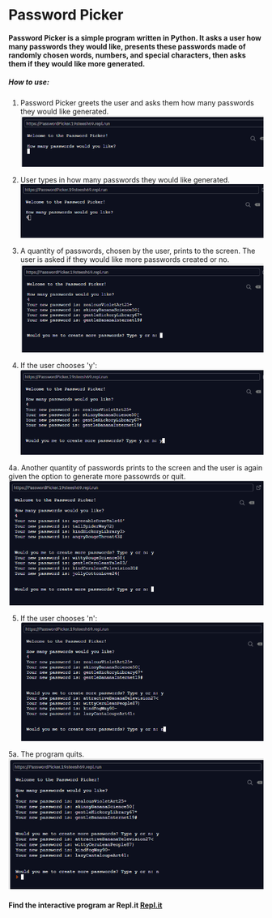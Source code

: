 # Password Picker

#### Password Picker is a simple program written in Python. It asks a user how many passwords they would like, presents these passwords made of randomly chosen words, numbers, and special characters, then asks them if they would like more generated.


##### How to use:

1. Password Picker greets the user and asks them how many passwords they would like generated.
![Repl.it screenshot1](/images/ppImg1.png)

2. User types in how many passwords they would like generated.
![Repl.it screenshot2](/images/ppImg2.png)

3. A quantity of passwords, chosen by the user, prints to the screen. The user is asked if they would like more passwords created or no.
![Repl.it screenshot3](/images/ppImg3.png)

4. If the user chooses 'y':
![Repl.it screenshot4](/images/ppImg4.png)

  4a. Another quantity of passwords prints to the screen and the user is again given the option to generate more passowrds or quit.
  ![Repl.it screenshot7](/images/ppImg7.png)
  
5. If the user chooses 'n':
![Repl.it screenshot5](/images/ppImg5.png)
  
  5a. The program quits.
  ![Repl.it screenshot](/images/ppImg6.png)
  
#### Find the interactive program ar Repl.it [Repl.it](https://repl.it/@19Steesh69/PasswordPicker#main.py)



